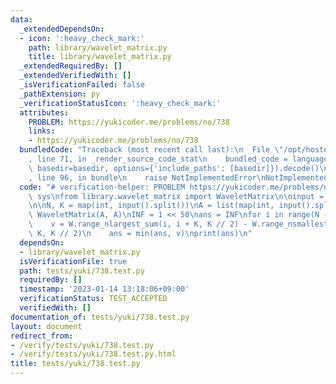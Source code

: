 ```yaml
---
data:
  _extendedDependsOn:
  - icon: ':heavy_check_mark:'
    path: library/wavelet_matrix.py
    title: library/wavelet_matrix.py
  _extendedRequiredBy: []
  _extendedVerifiedWith: []
  _isVerificationFailed: false
  _pathExtension: py
  _verificationStatusIcon: ':heavy_check_mark:'
  attributes:
    PROBLEM: https://yukicoder.me/problems/no/738
    links:
    - https://yukicoder.me/problems/no/738
  bundledCode: "Traceback (most recent call last):\n  File \"/opt/hostedtoolcache/PyPy/3.7.13/x64/site-packages/onlinejudge_verify/documentation/build.py\"\
    , line 71, in _render_source_code_stat\n    bundled_code = language.bundle(stat.path,\
    \ basedir=basedir, options={'include_paths': [basedir]}).decode()\n  File \"/opt/hostedtoolcache/PyPy/3.7.13/x64/site-packages/onlinejudge_verify/languages/python.py\"\
    , line 96, in bundle\n    raise NotImplementedError\nNotImplementedError\n"
  code: "# verification-helper: PROBLEM https://yukicoder.me/problems/no/738\nimport\
    \ sys\nfrom library.wavelet_matrix import WaveletMatrix\n\ninput = sys.stdin.readline\n\
    \n\nN, K = map(int, input().split())\nA = list(map(int, input().split()))\nW =\
    \ WaveletMatrix(A, A)\nINF = 1 << 50\nans = INF\nfor i in range(N - K + 1):\n\
    \    v = W.range_nlargest_sum(i, i + K, K // 2) - W.range_nsmallest_sum(i, i +\
    \ K, K // 2)\n    ans = min(ans, v)\nprint(ans)\n"
  dependsOn:
  - library/wavelet_matrix.py
  isVerificationFile: true
  path: tests/yuki/738.test.py
  requiredBy: []
  timestamp: '2023-01-14 13:18:06+09:00'
  verificationStatus: TEST_ACCEPTED
  verifiedWith: []
documentation_of: tests/yuki/738.test.py
layout: document
redirect_from:
- /verify/tests/yuki/738.test.py
- /verify/tests/yuki/738.test.py.html
title: tests/yuki/738.test.py
---
```

